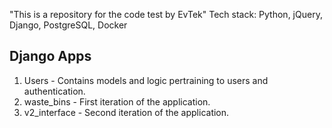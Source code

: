 "This is a repository for the code test by EvTek" 
Tech stack: Python, jQuery, Django, PostgreSQL, Docker

<h2> Django Apps </h2>

1. Users - Contains models and logic pertraining to users and authentication.
2. waste_bins - First iteration of the application. 
3. v2_interface - Second iteration of the application.
